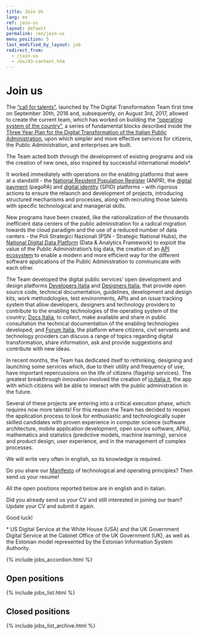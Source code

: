 ```yaml
---
title: Join Us
lang: en
ref: join-us
layout: default
permalink: /en/join-us
menu_position: 5
last_modified_by_layout: job
redirect_from:
  - /join-us
  - /en/43-content.htm
---
```


# Join us

The [“call for talents”](https://medium.com/team-per-la-trasformazione-digitale/from-seattle-to-roma-innovation-citizens-talents-6b8c6c06002b), launched by The Digital Transformation Team first time on September 30th, 2016 and, subsequently, on August 3rd, 2017, allowed to create the current team, which has worked on building the [“operating system of the country”](https://medium.com/team-per-la-trasformazione-digitale/new-operating-system-country-technological-competence-plans-11b50a750ea7), a series of fundamental blocks described inside the [Three Year Plan for the Digital Transformation of the Italian Public Administration](https://medium.com/team-per-la-trasformazione-digitale/three-year-digital-transformation-plan-italian-public-administration-guidelines-design-development-8bdb440f940d), upon which simpler and more effective services for citizens, the Public Administration, and enterprises are built.

The Team acted both through the development of existing programs and via the creation of new ones, also inspired by successful international models*.

It worked immediately with operations on the enabling platforms that were at a standstill - the [National Resident Population Register](https://teamdigitale.governo.it/en/projects/anpr.htm) (ANPR), the [digital payment](https://teamdigitale.governo.it/en/projects/digital-payments.htm) (pagoPA) and [digital identity](https://teamdigitale.governo.it/en/projects/digital-identity.htm) (SPID) platforms - with rigorous actions to ensure the relaunch and development of projects, introducing structured mechanisms and processes, along with recruiting those talents with specific technological and managerial skills.

New programs have been created, like the rationalization of the thousands inefficient data centers of the public administration for a radical migration towards the cloud paradigm and the use of a reduced number of data centers - the Poli Strategici Nazionali (PSN - Strategic National Hubs), the [National Digital Data Platform](https://teamdigitale.governo.it/en/projects/daf.htm) (Data & Analytics Framework) to exploit the value of the Public Administration’s big data, the creation of an [API ecosystem](https://teamdigitale.governo.it/en/projects/api.htm) to enable a modern and more efficient way for the different software applications of the Public Administration to communicate with each other. 

The Team developed the digital public services’ open development and design platforms [Developers Italia](https://developers.italia.it/en/) and [Designers Italia](https://designers.italia.it/), that provide open source code, technical documentation, guidelines, development and design kits, work methodologies, test environments, APIs and an issue tracking system that allow developers, designers and technology providers to contribute to the enabling technologies of the operating system of the country; [Docs Italia](https://docs.italia.it/), to collect, make available and share in public consultation the technical documentation of the enabling technologies developed; and [Forum Italia](https://forum.italia.it/), the platform where citizens, civil servants and technology providers can discuss a range of topics regarding digital transformation, share information, ask and provide suggestions and contribute with new ideas.

In recent months, the Team has dedicated itself to rethinking, designing and launching some services which, due to their utility and frequency of use, have important repercussions on the life of citizens (flagship services). The greatest breakthrough innovation involved the creation of [io.italia.it](https://io.italia.it/en), the app with which citizens will be able to interact with the public administration in the future.

Several of these projects are entering into a critical execution phase, which requires now more talents! For this reason the Team has decided to reopen the application process to look for enthusiastic and technologically super skilled candidates with proven experience in computer science (software architecture, mobile application development, open source software, APIs), mathematics and statistics (predictive models, machine learning), service and product design, user experience, and in the management of complex processes.

We will write very often in english, so its knowledge is required.

Do you share our [Manifesto](https://medium.com/team-per-la-trasformazione-digitale/from-seattle-to-roma-innovation-citizens-talents-6b8c6c06002b) of technological and operating principles? Then send us your resume!

All the open positions reported below are in english and in italian.

Did you already send us your CV and still interested in joining our team? Update your CV and submit it again. 

Good luck!

<p class="small">* US Digital Service at the White House (USA) and the UK Government Digital Service at the Cabinet Office of the UK Government (UK), as well as the Estonian model represented by the Estonian Information System Authority.</p>




{% include jobs_accordion.html %}

## Open positions

{% include jobs_list.html %}

## Closed positions
{% include jobs_list_archive.html %}


